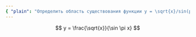```yaml
---
{ "plain": "Определить область существования функции y = \sqrt{x}/sin(pi*x)." }
---
```


$$ y = \frac{\sqrt{x}}{\sin \pi x} $$